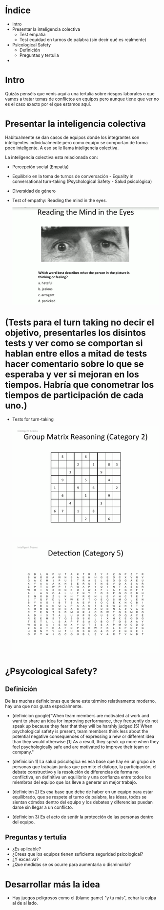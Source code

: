 Índice
========
- Intro
- Presentar la inteligencia colectiva
  - Test empatía
  - Test equidad en turnos de palabra (sin decir qué es realmente)
- Psicological Safety
  - Definición
  - Preguntas y tertulia
-    


Intro
======

Quizás penséis que venis aquí a una tertulia sobre riesgos laborales o que vamos a tratar temas de conflictos en equipos pero aunque tiene que ver no es el caso exacto por el que estamos aquí.

Presentar la inteligencia colectiva
=====================================

Habitualmente se dan casos de equipos donde los integrantes son inteligentes individualmente pero como equipo se comportan de forma poco inteligente. A eso se le llama inteligencia colectiva.

La inteligencia colectiva esta relacionada con:
  - Percepción social (Empatía)
  - Equilibrio en la toma de turnos de conversación - Equality in conversational turn-taking (Psychological Safety - Salud psicológica)
  - Diversidad de género

- Test of empathy: Reading the mind in the eyes.

    ![test_empathy_1](slides/test_empathy_1.png)

# (Tests para el turn taking no decir el objetivo, presentarles los disintos tests y ver como se comportan si hablan entre ellos a mitad de tests hacer comentario sobre lo que se esperaba y ver si mejoran en los tiempos. Habría que conometrar los tiempos de participación de cada uno.)

- Tests for turn-taking

    ![test_matrix_reasoning](slides/test_matrix_reasoning2.png)

    ![test_detection_letters_soup](slides/test_detection_letters_soup.png)



¿Psycological Safety?
=====================

Definición
-------------

De las muchas definiciones que tiene este término relativamente moderno, hay una que nos gusta especialmente.

- (definición google)"When team members are motivated at work and want to share an idea for improving performance, they frequently do not speak up because they fear that they will be harshly judged.[5] When psychological safety is present, team members think less about the potential negative consequences of expressing a new or different idea than they would otherwise.[1] As a result, they speak up more when they feel psychologically safe and are motivated to improve their team or company."

- (definición 1) La salud psicológica es esa base que hay en un grupo de personas que trabajan juntas que permite el diálogo, la participación, el debate constructivo y la resolución de diferencias de forma no conflictiva, en definitiva un equilibrio y una confianza entre todos los miembros del equipo que los lleve a generar un mejor trabajo.

- (definición 2) Es esa base que debe de haber en un equipo para estar equilibrado, que se respete el turno de palabra, las ideas, todos se sientan cómdos dentro del equipo y los debates y diferencias puedan darse sin llegar a un conflicto.

- (definicion 3) Es el acto de sentir la protección de las personas dentro del equipo.


Preguntas y tertulia
----------------------

- ¿Es aplicable?
- ¿Crees que los equipos tienen suficiente seguridad psicological?
- ¿Y excesiva?
- ¿Que medidas se os ocurre para aumentarla o disminuirla?



Desarrollar más la idea
========================

- Hay juegos peligrosos como el (blame game) "y tu más", echar la culpa al de al lado.
